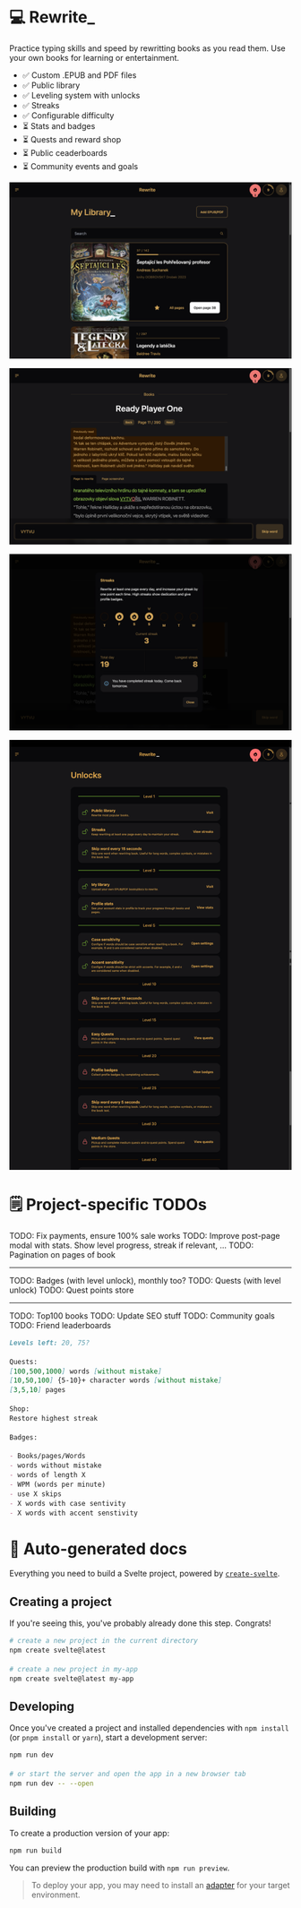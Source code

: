 # 💻 Rewrite\_

Practice typing skills and speed by rewritting books as you read them. Use your own books for learning or entertainment.

- ✅ Custom .EPUB and PDF files
- ✅ Public library
- ✅ Leveling system with unlocks
- ✅ Streaks
- ✅ Configurable difficulty
- ⏳ Stats and badges
- ⏳ Quests and reward shop
- ⏳ Public ceaderboards
- ⏳ Community events and goals

![Screenshots](docs/ss1.png)

![Screenshots](docs/ss2.png)

![Screenshots](docs/ss3.png)

![Screenshots](docs/ss4.png)

# 🗒️ Project-specific TODOs

TODO: Fix payments, ensure 100% sale works
TODO: Improve post-page modal with stats. Show level progress, streak if relevant, ...
TODO: Pagination on pages of book

---

TODO: Badges (with level unlock), monthly too?
TODO: Quests (with level unlock)
TODO: Quest points store

---

TODO: Top100 books
TODO: Update SEO stuff
TODO: Community goals
TODO: Friend leaderboards

```markdown
Levels left: 20, 75?

Quests:
[100,500,1000] words [without mistake]
[10,50,100] {5-10}+ character words [without mistake]
[3,5,10] pages

Shop:
Restore highest streak

Badges:

- Books/pages/Words
- words without mistake
- words of length X
- WPM (words per minute)
- use X skips
- X words with case sentivity
- X words with accent senstivity
```

# 🤖 Auto-generated docs

Everything you need to build a Svelte project, powered by [`create-svelte`](https://github.com/sveltejs/kit/tree/main/packages/create-svelte).

## Creating a project

If you're seeing this, you've probably already done this step. Congrats!

```bash
# create a new project in the current directory
npm create svelte@latest

# create a new project in my-app
npm create svelte@latest my-app
```

## Developing

Once you've created a project and installed dependencies with `npm install` (or `pnpm install` or `yarn`), start a development server:

```bash
npm run dev

# or start the server and open the app in a new browser tab
npm run dev -- --open
```

## Building

To create a production version of your app:

```bash
npm run build
```

You can preview the production build with `npm run preview`.

> To deploy your app, you may need to install an [adapter](https://kit.svelte.dev/docs/adapters) for your target environment.
